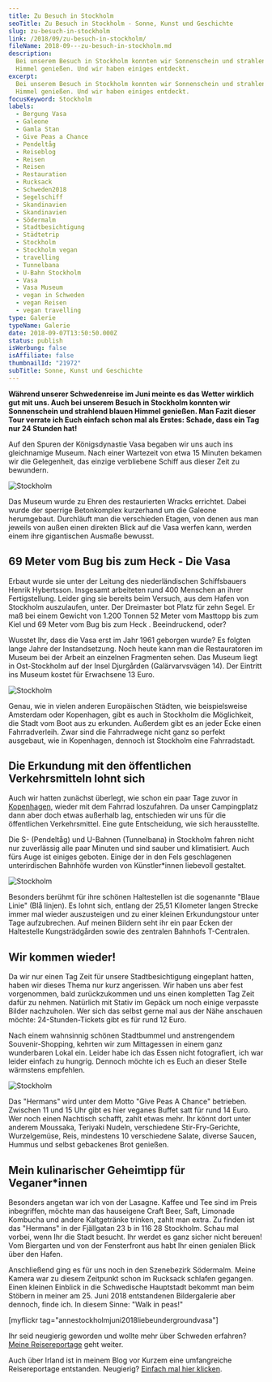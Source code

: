 ```yaml
---
title: Zu Besuch in Stockholm
seoTitle: Zu Besuch in Stockholm - Sonne, Kunst und Geschichte
slug: zu-besuch-in-stockholm
link: /2018/09/zu-besuch-in-stockholm/
fileName: 2018-09---zu-besuch-in-stockholm.md
description:
  Bei unserem Besuch in Stockholm konnten wir Sonnenschein und strahlend blauen
  Himmel genießen. Und wir haben einiges entdeckt.
excerpt:
  Bei unserem Besuch in Stockholm konnten wir Sonnenschein und strahlend blauen
  Himmel genießen. Und wir haben einiges entdeckt.
focusKeyword: Stockholm
labels:
  - Bergung Vasa
  - Galeone
  - Gamla Stan
  - Give Peas a Chance
  - Pendeltåg
  - Reiseblog
  - Reisen
  - Reisen
  - Restauration
  - Rucksack
  - Schweden2018
  - Segelschiff
  - Skandinavien
  - Skandinavien
  - Södermalm
  - Stadtbesichtigung
  - Städtetrip
  - Stockholm
  - Stockholm vegan
  - travelling
  - Tunnelbana
  - U-Bahn Stockholm
  - Vasa
  - Vasa Museum
  - vegan in Schweden
  - vegan Reisen
  - vegan travelling
type: Galerie
typeName: Galerie
date: 2018-09-07T13:50:50.000Z
status: publish
isWerbung: false
isAffiliate: false
thumbnailId: "21972"
subTitle: Sonne, Kunst und Geschichte
---
```


<strong>Während unserer Schwedenreise im Juni meinte es das Wetter wirklich gut
mit uns. Auch bei unserem Besuch in Stockholm konnten wir Sonnenschein und
strahlend blauen Himmel genießen. Man Fazit dieser Tour verrate ich Euch einfach
schon mal als Erstes: Schade, dass ein Tag nur 24 Stunden hat!</strong>

Auf den Spuren der Königsdynastie Vasa begaben wir uns auch ins gleichnamige
Museum. Nach einer Wartezeit von etwa 15 Minuten bekamen wir die Gelegenheit,
das einzige verbliebene Schiff aus dieser Zeit zu bewundern.

![Stockholm](http://cardamonchai.com/wp-content/uploads/2018/09/30661713628_7509263380_z-400x300.jpg "Hier wird restauriert")

Das Museum wurde zu Ehren des restaurierten Wracks errichtet. Dabei wurde der
sperrige Betonkomplex kurzerhand um die Galeone herumgebaut. Durchläuft man die
verschieden Etagen, von denen aus man jeweils von außen einen direkten Blick auf
die Vasa werfen kann, werden einem ihre gigantischen Ausmaße bewusst.

## 69 Meter vom Bug bis zum Heck - Die Vasa

Erbaut wurde sie unter der Leitung des niederländischen Schiffsbauers Henrik
Hybertsson. Insgesamt arbeiteten rund 400 Menschen an ihrer Fertigstellung.
Leider ging sie bereits beim Versuch, aus dem Hafen von Stockholm auszulaufen,
unter. Der Dreimaster bot Platz für zehn Segel. Er maß bei einem Gewicht von
1.200 Tonnen 52 Meter vom Masttopp bis zum Kiel und 69 Meter vom Bug bis zum
Heck . Beeindruckend, oder?

Wusstet Ihr, dass die Vasa erst im Jahr 1961 geborgen wurde? Es folgten lange
Jahre der Instandsetzung. Noch heute kann man die Restauratoren im Museum bei
der Arbeit an einzelnen Fragmenten sehen. Das Museum liegt in Ost-Stockholm auf
der Insel Djurgården (Galärvarvsvägen 14). Der Eintritt ins Museum kostet für
Erwachsene 13 Euro.

![Stockholm](http://cardamonchai.com/wp-content/uploads/2018/09/29594119257_9300cbf032_z-400x300.jpg "U-Bahnhof in Stockholm")

Genau, wie in vielen anderen Europäischen Städten, wie beispielsweise Amsterdam
oder Kopenhagen, gibt es auch in Stockholm die Möglichkeit, die Stadt vom Boot
aus zu erkunden. Außerdem gibt es an jeder Ecke einen Fahrradverleih. Zwar sind
die Fahrradwege nicht ganz so perfekt ausgebaut, wie in Kopenhagen, dennoch ist
Stockholm eine Fahrradstadt.

## Die Erkundung mit den öffentlichen Verkehrsmitteln lohnt sich

Auch wir hatten zunächst überlegt, wie schon ein paar Tage zuvor in
<a href="http://cardamonchai.com/2018/07/radtour-durch-kopenhagen/">Kopenhagen</a>,
wieder mit dem Fahrrad loszufahren. Da unser Campingplatz dann aber doch etwas
außerhalb lag, entschieden wir uns für die öffentlichen Verkehrsmittel. Eine
gute Entscheidung, wie sich herausstellte.

Die S- (Pendeltåg) und U-Bahnen (Tunnelbana) in Stockholm fahren nicht nur
zuverlässig alle paar Minuten und sind sauber und klimatisiert. Auch fürs Auge
ist einiges geboten. Einige der in den Fels geschlagenen unterirdischen Bahnhöfe
wurden von Künstler\*innen liebevoll gestaltet.

![Stockholm](http://cardamonchai.com/wp-content/uploads/2018/09/42722750290_f0aa8a91ea_z-400x300.jpg "Wir kommen wieder!")

Besonders berühmt für ihre schönen Haltestellen ist die sogenannte "Blaue Linie"
(Blå linjen). Es lohnt sich, entlang der 25,51 Kilometer langen Strecke immer
mal wieder auszusteigen und zu einer kleinen Erkundungstour unter Tage
aufzubrechen. Auf meinen Bildern seht ihr ein paar Ecken der Haltestelle
Kungsträdgården sowie des zentralen Bahnhofs T-Centralen.

## Wir kommen wieder!

Da wir nur einen Tag Zeit für unsere Stadtbesichtigung eingeplant hatten, haben
wir dieses Thema nur kurz angerissen. Wir haben uns aber fest vorgenommen, bald
zurückzukommen und uns einen kompletten Tag Zeit dafür zu nehmen. Natürlich mit
Stativ im Gepäck um noch einige verpasste Bilder nachzuholen. Wer sich das
selbst gerne mal aus der Nähe anschauen möchte: 24-Stunden-Tickets gibt es für
rund 12 Euro.

Nach einem wahnsinnig schönen Stadtbummel und anstrengendem Souvenir-Shopping,
kehrten wir zum Mittagessen in einem ganz wunderbaren Lokal ein. Leider habe ich
das Essen nicht fotografiert, ich war leider einfach zu hungrig. Dennoch möchte
ich es Euch an dieser Stelle wärmstens empfehlen.

![Stockholm](http://cardamonchai.com/wp-content/uploads/2018/09/44481859082_634bf4c8de_z-400x300.jpg "Boot im Hafen von Stockholm")

Das "Hermans" wird unter dem Motto "Give Peas A Chance" betrieben. Zwischen 11
und 15 Uhr gibt es hier veganes Buffet satt für rund 14 Euro. Wer noch einen
Nachtisch schafft, zahlt etwas mehr. Ihr könnt dort unter anderem Moussaka,
Teriyaki Nudeln, verschiedene Stir-Fry-Gerichte, Wurzelgemüse, Reis, mindestens
10 verschiedene Salate, diverse Saucen, Hummus und selbst gebackenes Brot
genießen.

## Mein kulinarischer Geheimtipp für Veganer\*innen

Besonders angetan war ich von der Lasagne. Kaffee und Tee sind im Preis
inbegriffen, möchte man das hauseigene Craft Beer, Saft, Limonade Kombucha und
andere Kaltgetränke trinken, zahlt man extra. Zu finden ist das "Hermans" in der
Fjällgatan 23 b in 116 28 Stockholm. Schau mal vorbei, wenn Ihr die Stadt
besucht. Ihr werdet es ganz sicher nicht bereuen! Vom Biergarten und von der
Fensterfront aus habt Ihr einen genialen Blick über den Hafen.

Anschließend ging es für uns noch in den Szenebezirk Södermalm. Meine Kamera war
zu diesem Zeitpunkt schon im Rucksack schlafen gegangen. Einen kleinen Einblick
in die Schwedische Hauptstadt bekommt man beim Stöbern in meiner am 25. Juni
2018 entstandenen Bildergalerie aber dennoch, finde ich. In diesem Sinne: "Walk
in peas!"

[myflickr tag="annestockholmjuni2018liebeundergroundvasa"]

Ihr seid neugierig geworden und wollte mehr über Schweden erfahren?
<a href="https://cardamonchai.com/tag/schweden2018/">Meine Reisereportage</a>
geht weiter.

Auch über Irland ist in meinem Blog vor Kurzem eine umfangreiche Reisereportage
entstanden.
Neugierig? <a href="https://cardamonchai.com/tag/irland2017/">Einfach mal hier
klicken</a>.
